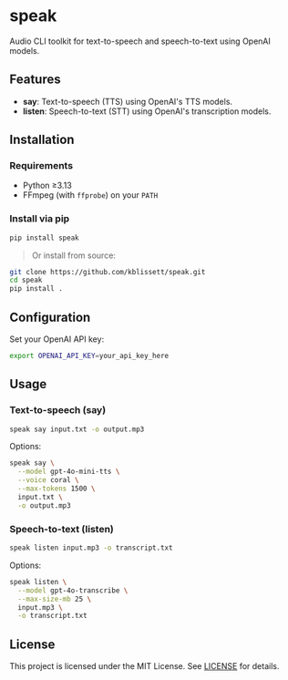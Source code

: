 # speak

Audio CLI toolkit for text-to-speech and speech-to-text using OpenAI models.

## Features

- **say**: Text-to-speech (TTS) using OpenAI's TTS models.
- **listen**: Speech-to-text (STT) using OpenAI's transcription models.

## Installation

### Requirements

- Python ≥3.13
- FFmpeg (with `ffprobe`) on your `PATH`

### Install via pip

```bash
pip install speak
```

> Or install from source:

```bash
git clone https://github.com/kblissett/speak.git
cd speak
pip install .
```

## Configuration

Set your OpenAI API key:

```bash
export OPENAI_API_KEY=your_api_key_here
```

## Usage

### Text-to-speech (say)

```bash
speak say input.txt -o output.mp3
```

Options:

```bash
speak say \
  --model gpt-4o-mini-tts \
  --voice coral \
  --max-tokens 1500 \
  input.txt \
  -o output.mp3
```

### Speech-to-text (listen)

```bash
speak listen input.mp3 -o transcript.txt
```

Options:

```bash
speak listen \
  --model gpt-4o-transcribe \
  --max-size-mb 25 \
  input.mp3 \
  -o transcript.txt
```

## License

This project is licensed under the MIT License. See [LICENSE](LICENSE) for details.

